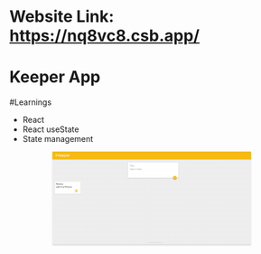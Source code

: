 # Website Link: https://nq8vc8.csb.app/

# Keeper App

#Learnings 
- React
- React useState
- State management


<div style="text-align: center;">
    <img src="https://github.com/Sumeettt/keeper-app/blob/master/public/website%20image.png" alt="keeper app website" style="max-width:70%;box-shadow:0 2.8px 2.2px rgba(0, 0, 0, 0.12)" />
</div>
